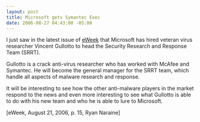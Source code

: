 ```yaml
---
layout: post
title: Microsoft gets Symantec Exec
date: 2006-08-27 04:43:00 -05:00
---
```


I just saw in the latest issue of [eWeek](http://www.eweek.com/) that Microsoft has hired veteran virus researcher Vincent Gullotto to head the Security Research and Response Team (SRRT).

Gullotto is a crack anti-virus researcher who has worked with McAfee and Symantec. He will become the general manager for the SRRT team, which handle all aspects of malware research and response.

It will be interesting to see how the other anti-malware players in the market respond to the news and even more interesting to see what Gullotto is able to do with his new team and who he is able to lure to Microsoft.

[eWeek, August 21, 2006, p. 15, Ryan Naraine]
